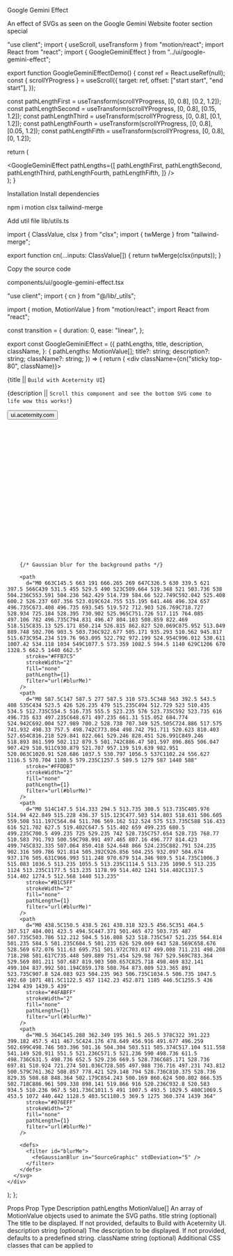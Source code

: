 Google Gemini Effect

An effect of SVGs as seen on the Google Gemini Website
footer
section
special

"use client";
import { useScroll, useTransform } from "motion/react";
import React from "react";
import { GoogleGeminiEffect } from "../ui/google-gemini-effect";
 
export function GoogleGeminiEffectDemo() {
  const ref = React.useRef(null);
  const { scrollYProgress } = useScroll({
    target: ref,
    offset: ["start start", "end start"],
  });
 
  const pathLengthFirst = useTransform(scrollYProgress, [0, 0.8], [0.2, 1.2]);
  const pathLengthSecond = useTransform(scrollYProgress, [0, 0.8], [0.15, 1.2]);
  const pathLengthThird = useTransform(scrollYProgress, [0, 0.8], [0.1, 1.2]);
  const pathLengthFourth = useTransform(scrollYProgress, [0, 0.8], [0.05, 1.2]);
  const pathLengthFifth = useTransform(scrollYProgress, [0, 0.8], [0, 1.2]);
 
  return (
    <div
      className="h-[400vh] bg-black w-full dark:border dark:border-white/[0.1] rounded-md relative pt-40 overflow-clip"
      ref={ref}
    >
      <GoogleGeminiEffect
        pathLengths={[
          pathLengthFirst,
          pathLengthSecond,
          pathLengthThird,
          pathLengthFourth,
          pathLengthFifth,
        ]}
      />
    </div>
  );
}

Installation
Install dependencies

npm i motion clsx tailwind-merge

Add util file
lib/utils.ts

import { ClassValue, clsx } from "clsx";
import { twMerge } from "tailwind-merge";
 
export function cn(...inputs: ClassValue[]) {
  return twMerge(clsx(inputs));
}

Copy the source code

components/ui/google-gemini-effect.tsx

"use client";
import { cn } from "@/lib/_utils";

import { motion, MotionValue } from "motion/react";
import React from "react";
 
const transition = {
  duration: 0,
  ease: "linear",
};
 
export const GoogleGeminiEffect = ({
  pathLengths,
  title,
  description,
  className,
}: {
  pathLengths: MotionValue[];
  title?: string;
  description?: string;
  className?: string;
}) => {
  return (
    <div className={cn("sticky top-80", className)}>
      <p className="text-lg md:text-7xl font-normal pb-4 text-center bg-clip-text text-transparent bg-gradient-to-b from-neutral-100 to-neutral-300">
        {title || `Build with Aceternity UI`}
      </p>
      <p className="text-xs md:text-xl font-normal text-center text-neutral-400 mt-4 max-w-lg mx-auto">
        {description ||
          `Scroll this component and see the bottom SVG come to life wow this
        works!`}
      </p>
      <div className="w-full h-[890px] -top-60 md:-top-40  flex items-center justify-center bg-red-transparent absolute ">
        <button className="font-bold bg-white rounded-full md:px-4 md:py-2 px-2 py-1 md:mt-24 mt-8 z-30 md:text-base text-black text-xs  w-fit mx-auto ">
          ui.aceternity.com
        </button>
      </div>
      <svg
        width="1440"
        height="890"
        viewBox="0 0 1440 890"
        xmlns="http://www.w3.org/2000/svg"
        className=" absolute -top-60  md:-top-40 w-full"
      >
        <motion.path
          d="M0 663C145.5 663 191 666.265 269 647C326.5 630 339.5 621 397.5 566C439 531.5 455 529.5 490 523C509.664 519.348 521 503.736 538 504.236C553.591 504.236 562.429 514.739 584.66 522.749C592.042 525.408 600.2 526.237 607.356 523.019C624.755 515.195 641.446 496.324 657 496.735C673.408 496.735 693.545 519.572 712.903 526.769C718.727 528.934 725.184 528.395 730.902 525.965C751.726 517.115 764.085 497.106 782 496.735C794.831 496.47 804.103 508.859 822.469 518.515C835.13 525.171 850.214 526.815 862.827 520.069C875.952 513.049 889.748 502.706 903.5 503.736C922.677 505.171 935.293 510.562 945.817 515.673C954.234 519.76 963.095 522.792 972.199 524.954C996.012 530.611 1007.42 534.118 1034 549C1077.5 573.359 1082.5 594.5 1140 629C1206 670 1328.5 662.5 1440 662.5"
          stroke="#FFB7C5"
          strokeWidth="2"
          fill="none"
          initial={{
            pathLength: 0,
          }}
          style={{
            pathLength: pathLengths[0],
          }}
          transition={transition}
        />
        <motion.path
          d="M0 587.5C147 587.5 277 587.5 310 573.5C348 563 392.5 543.5 408 535C434 523.5 426 526.235 479 515.235C494 512.729 523 510.435 534.5 512.735C554.5 516.735 555.5 523.235 576 523.735C592 523.735 616 496.735 633 497.235C648.671 497.235 661.31 515.052 684.774 524.942C692.004 527.989 700.2 528.738 707.349 525.505C724.886 517.575 741.932 498.33 757.5 498.742C773.864 498.742 791.711 520.623 810.403 527.654C816.218 529.841 822.661 529.246 828.451 526.991C849.246 518.893 861.599 502.112 879.5 501.742C886.47 501.597 896.865 506.047 907.429 510.911C930.879 521.707 957.139 519.639 982.951 520.063C1020.91 520.686 1037.5 530.797 1056.5 537C1102.24 556.627 1116.5 570.704 1180.5 579.235C1257.5 589.5 1279 587 1440 588"
          stroke="#FFDDB7"
          strokeWidth="2"
          fill="none"
          initial={{
            pathLength: 0,
          }}
          style={{
            pathLength: pathLengths[1],
          }}
          transition={transition}
        />
        <motion.path
          d="M0 514C147.5 514.333 294.5 513.735 380.5 513.735C405.976 514.94 422.849 515.228 436.37 515.123C477.503 514.803 518.631 506.605 559.508 511.197C564.04 511.706 569.162 512.524 575 513.735C588 516.433 616 521.702 627.5 519.402C647.5 515.402 659 499.235 680.5 499.235C700.5 499.235 725 529.235 742 528.735C757.654 528.735 768.77 510.583 791.793 500.59C798.991 497.465 807.16 496.777 814.423 499.745C832.335 507.064 850.418 524.648 866 524.235C882.791 524.235 902.316 509.786 921.814 505.392C926.856 504.255 932.097 504.674 937.176 505.631C966.993 511.248 970.679 514.346 989.5 514.735C1006.3 515.083 1036.5 513.235 1055.5 513.235C1114.5 513.235 1090.5 513.235 1124 513.235C1177.5 513.235 1178.99 514.402 1241 514.402C1317.5 514.402 1274.5 512.568 1440 513.235"
          stroke="#B1C5FF"
          strokeWidth="2"
          fill="none"
          initial={{
            pathLength: 0,
          }}
          style={{
            pathLength: pathLengths[2],
          }}
          transition={transition}
        />
        <motion.path
          d="M0 438.5C150.5 438.5 261 438.318 323.5 456.5C351 464.5 387.517 484.001 423.5 494.5C447.371 501.465 472 503.735 487 507.735C503.786 512.212 504.5 516.808 523 518.735C547 521.235 564.814 501.235 584.5 501.235C604.5 501.235 626 529.069 643 528.569C658.676 528.569 672.076 511.63 695.751 501.972C703.017 499.008 711.231 498.208 718.298 501.617C735.448 509.889 751.454 529.98 767 529.569C783.364 529.569 801.211 507.687 819.903 500.657C825.718 498.469 832.141 499.104 837.992 501.194C859.178 508.764 873.089 523.365 891 523.735C907.8 524.083 923 504.235 963 506.735C1034.5 506.735 1047.5 492.68 1071 481.5C1122.5 457 1142.23 452.871 1185 446.5C1255.5 436 1294 439 1439.5 439"
          stroke="#4FABFF"
          strokeWidth="2"
          fill="none"
          initial={{
            pathLength: 0,
          }}
          style={{
            pathLength: pathLengths[3],
          }}
          transition={transition}
        />
        <motion.path
          d="M0.5 364C145.288 362.349 195 361.5 265.5 378C322 391.223 399.182 457.5 411 467.5C424.176 478.649 456.916 491.677 496.259 502.699C498.746 503.396 501.16 504.304 503.511 505.374C517.104 511.558 541.149 520.911 551.5 521.236C571.5 521.236 590 498.736 611.5 498.736C631.5 498.736 652.5 529.236 669.5 528.736C685.171 528.736 697.81 510.924 721.274 501.036C728.505 497.988 736.716 497.231 743.812 500.579C761.362 508.857 778.421 529.148 794 528.736C810.375 528.736 829.35 508.68 848.364 502.179C854.243 500.169 860.624 500.802 866.535 502.718C886.961 509.338 898.141 519.866 916 520.236C932.8 520.583 934.5 510.236 967.5 501.736C1011.5 491 1007.5 493.5 1029.5 480C1069.5 453.5 1072 440.442 1128.5 403.5C1180.5 369.5 1275 360.374 1439 364"
          stroke="#076EFF"
          strokeWidth="2"
          fill="none"
          initial={{
            pathLength: 0,
          }}
          style={{
            pathLength: pathLengths[4],
          }}
          transition={transition}
        />
 
        {/* Gaussian blur for the background paths */}
 
        <path
          d="M0 663C145.5 663 191 666.265 269 647C326.5 630 339.5 621 397.5 566C439 531.5 455 529.5 490 523C509.664 519.348 521 503.736 538 504.236C553.591 504.236 562.429 514.739 584.66 522.749C592.042 525.408 600.2 526.237 607.356 523.019C624.755 515.195 641.446 496.324 657 496.735C673.408 496.735 693.545 519.572 712.903 526.769C718.727 528.934 725.184 528.395 730.902 525.965C751.726 517.115 764.085 497.106 782 496.735C794.831 496.47 804.103 508.859 822.469 518.515C835.13 525.171 850.214 526.815 862.827 520.069C875.952 513.049 889.748 502.706 903.5 503.736C922.677 505.171 935.293 510.562 945.817 515.673C954.234 519.76 963.095 522.792 972.199 524.954C996.012 530.611 1007.42 534.118 1034 549C1077.5 573.359 1082.5 594.5 1140 629C1206 670 1328.5 662.5 1440 662.5"
          stroke="#FFB7C5"
          strokeWidth="2"
          fill="none"
          pathLength={1}
          filter="url(#blurMe)"
        />
        <path
          d="M0 587.5C147 587.5 277 587.5 310 573.5C348 563 392.5 543.5 408 535C434 523.5 426 526.235 479 515.235C494 512.729 523 510.435 534.5 512.735C554.5 516.735 555.5 523.235 576 523.735C592 523.735 616 496.735 633 497.235C648.671 497.235 661.31 515.052 684.774 524.942C692.004 527.989 700.2 528.738 707.349 525.505C724.886 517.575 741.932 498.33 757.5 498.742C773.864 498.742 791.711 520.623 810.403 527.654C816.218 529.841 822.661 529.246 828.451 526.991C849.246 518.893 861.599 502.112 879.5 501.742C886.47 501.597 896.865 506.047 907.429 510.911C930.879 521.707 957.139 519.639 982.951 520.063C1020.91 520.686 1037.5 530.797 1056.5 537C1102.24 556.627 1116.5 570.704 1180.5 579.235C1257.5 589.5 1279 587 1440 588"
          stroke="#FFDDB7"
          strokeWidth="2"
          fill="none"
          pathLength={1}
          filter="url(#blurMe)"
        />
        <path
          d="M0 514C147.5 514.333 294.5 513.735 380.5 513.735C405.976 514.94 422.849 515.228 436.37 515.123C477.503 514.803 518.631 506.605 559.508 511.197C564.04 511.706 569.162 512.524 575 513.735C588 516.433 616 521.702 627.5 519.402C647.5 515.402 659 499.235 680.5 499.235C700.5 499.235 725 529.235 742 528.735C757.654 528.735 768.77 510.583 791.793 500.59C798.991 497.465 807.16 496.777 814.423 499.745C832.335 507.064 850.418 524.648 866 524.235C882.791 524.235 902.316 509.786 921.814 505.392C926.856 504.255 932.097 504.674 937.176 505.631C966.993 511.248 970.679 514.346 989.5 514.735C1006.3 515.083 1036.5 513.235 1055.5 513.235C1114.5 513.235 1090.5 513.235 1124 513.235C1177.5 513.235 1178.99 514.402 1241 514.402C1317.5 514.402 1274.5 512.568 1440 513.235"
          stroke="#B1C5FF"
          strokeWidth="2"
          fill="none"
          pathLength={1}
          filter="url(#blurMe)"
        />
        <path
          d="M0 438.5C150.5 438.5 261 438.318 323.5 456.5C351 464.5 387.517 484.001 423.5 494.5C447.371 501.465 472 503.735 487 507.735C503.786 512.212 504.5 516.808 523 518.735C547 521.235 564.814 501.235 584.5 501.235C604.5 501.235 626 529.069 643 528.569C658.676 528.569 672.076 511.63 695.751 501.972C703.017 499.008 711.231 498.208 718.298 501.617C735.448 509.889 751.454 529.98 767 529.569C783.364 529.569 801.211 507.687 819.903 500.657C825.718 498.469 832.141 499.104 837.992 501.194C859.178 508.764 873.089 523.365 891 523.735C907.8 524.083 923 504.235 963 506.735C1034.5 506.735 1047.5 492.68 1071 481.5C1122.5 457 1142.23 452.871 1185 446.5C1255.5 436 1294 439 1439.5 439"
          stroke="#4FABFF"
          strokeWidth="2"
          fill="none"
          pathLength={1}
          filter="url(#blurMe)"
        />
        <path
          d="M0.5 364C145.288 362.349 195 361.5 265.5 378C322 391.223 399.182 457.5 411 467.5C424.176 478.649 456.916 491.677 496.259 502.699C498.746 503.396 501.16 504.304 503.511 505.374C517.104 511.558 541.149 520.911 551.5 521.236C571.5 521.236 590 498.736 611.5 498.736C631.5 498.736 652.5 529.236 669.5 528.736C685.171 528.736 697.81 510.924 721.274 501.036C728.505 497.988 736.716 497.231 743.812 500.579C761.362 508.857 778.421 529.148 794 528.736C810.375 528.736 829.35 508.68 848.364 502.179C854.243 500.169 860.624 500.802 866.535 502.718C886.961 509.338 898.141 519.866 916 520.236C932.8 520.583 934.5 510.236 967.5 501.736C1011.5 491 1007.5 493.5 1029.5 480C1069.5 453.5 1072 440.442 1128.5 403.5C1180.5 369.5 1275 360.374 1439 364"
          stroke="#076EFF"
          strokeWidth="2"
          fill="none"
          pathLength={1}
          filter="url(#blurMe)"
        />
 
        <defs>
          <filter id="blurMe">
            <feGaussianBlur in="SourceGraphic" stdDeviation="5" />
          </filter>
        </defs>
      </svg>
    </div>
  );
};

Props
Prop	Type	Description
pathLengths	MotionValue[]	An array of MotionValue objects used to animate the SVG paths.
title	string (optional)	The title to be displayed. If not provided, defaults to Build with Aceternity UI.
description	string (optional)	The description to be displayed. If not provided, defaults to a predefined string.
className	string (optional)	Additional CSS classes that can be applied to 